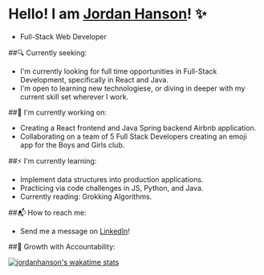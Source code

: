# Hello! I am  [Jordan Hanson](https://www.linkedin.com/in/jordan-hanson-dev/)! ✨
* Full-Stack Web Developer

##🔍 Currently seeking:

* I'm currently looking for full time opportunities in Full-Stack Development, specifically in React and Java.
* I'm open to learning new technologiese, or diving in deeper with my current skill set wherever I work.

##👀 I'm currently working on:

* Creating a React frontend and Java Spring backend Airbnb application.
* Collaborating on a team of 5 Full Stack Developers creating an emoji app for the Boys and Girls club.

##⚡ I'm currently learning:

* Implement data structures into production applications.
* Practicing via code challenges in JS, Python, and Java.
* Currently reading: Grokking Algorithms.

##📬 How to reach me:
* Send me a message on [LinkedIn](https://www.linkedin.com/in/jordan-hanson-dev/)!

##🌱 Growth with Accountability:

[![jordanhanson's wakatime stats](https://github-readme-stats.vercel.app/api/wakatime?username=jordanhanson)](https://github.com/anuraghazra/github-readme-stats)

<!--
**jordan-hanson/jordan-hanson** is a ✨ _special_ ✨ repository because its `README.md` (this file) appears on your GitHub profile.

Hello
Here are some ideas to get you started:

[![jordanhanson's wakatime stats](https://github-readme-stats.vercel.app/api/wakatime?username=jordanhanson)](https://github.com/anuraghazra/github-readme-stats)

- 🔭 I’m currently working on ...
- 🌱 I’m currently learning ...
- 👯 I’m looking to collaborate on ...
- 🤔 I’m looking for help with ...
- 💬 Ask me about ...
- 📫 How to reach me: ...
- 😄 Pronouns: ...
- ⚡ Fun fact: ...
-->
